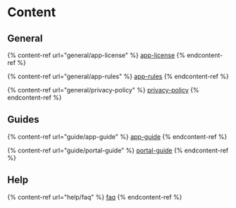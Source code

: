 # Content

## General

{% content-ref url="general/app-license" %}
[app-license](general/app-license)
{% endcontent-ref %}

{% content-ref url="general/app-rules" %}
[app-rules](general/app-rules)
{% endcontent-ref %}

{% content-ref url="general/privacy-policy" %}
[privacy-policy](general/privacy-policy)
{% endcontent-ref %}

## Guides

{% content-ref url="guide/app-guide" %}
[app-guide](guide/app-guide)
{% endcontent-ref %}

{% content-ref url="guide/portal-guide" %}
[portal-guide](guide/portal-guide)
{% endcontent-ref %}

## Help

{% content-ref url="help/faq" %}
[faq](help/faq)
{% endcontent-ref %}

